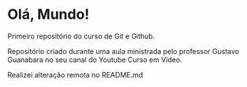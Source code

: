 # Olá, Mundo!
 Primeiro repositório do curso de Git e Github.
 
 Repositório criado durante uma aula ministrada pelo professor Gustavo Guanabara no seu canal do Youtube Curso em Vídeo.

 Realizei alteração remota no README.md
